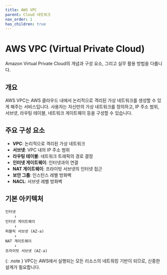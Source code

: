 ```yaml
---
title: AWS VPC
parent: Cloud 네트워크
nav_order: 1
has_children: true
---
```


# AWS VPC (Virtual Private Cloud)

Amazon Virtual Private Cloud의 개념과 구성 요소, 그리고 실무 활용 방법을 다룹니다.

## 개요

AWS VPC는 AWS 클라우드 내에서 논리적으로 격리된 가상 네트워크를 생성할 수 있게 해주는 서비스입니다. 사용자는 자신만의 가상 네트워크를 정의하고, IP 주소 범위, 서브넷, 라우팅 테이블, 네트워크 게이트웨이 등을 구성할 수 있습니다.

## 주요 구성 요소

- **VPC**: 논리적으로 격리된 가상 네트워크
- **서브넷**: VPC 내의 IP 주소 범위
- **라우팅 테이블**: 네트워크 트래픽의 경로 결정
- **인터넷 게이트웨이**: 인터넷과의 연결
- **NAT 게이트웨이**: 프라이빗 서브넷의 인터넷 접근
- **보안 그룹**: 인스턴스 레벨 방화벽
- **NACL**: 서브넷 레벨 방화벽

## 기본 아키텍처

```
인터넷
    ↓
인터넷 게이트웨이
    ↓
퍼블릭 서브넷 (AZ-a)
    ↓
NAT 게이트웨이
    ↓
프라이빗 서브넷 (AZ-a)
```

{: .note }
VPC는 AWS에서 실행되는 모든 리소스의 네트워킹 기반이 되므로, 신중한 설계가 필요합니다. 